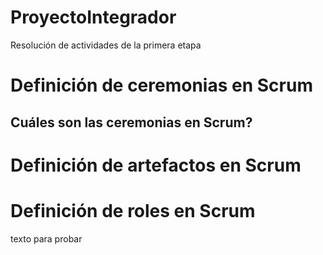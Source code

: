 # ProyectoIntegrador
Resolución de actividades de la primera etapa 

# Definición de ceremonias en Scrum

## Cuáles son las  ceremonias en Scrum?


# Definición de artefactos en Scrum

# Definición de roles en Scrum

texto para probar